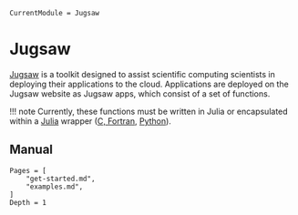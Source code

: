```@meta
CurrentModule = Jugsaw
```

# Jugsaw

[Jugsaw](https://www.jugsaw.co) is a toolkit designed to assist scientific computing scientists in deploying their applications to the cloud. Applications are deployed on the Jugsaw website as Jugsaw apps, which consist of a set of functions.


!!! note
    Currently, these functions must be written in Julia or encapsulated within a [Julia](https://www.julialang.org) wrapper ([C, Fortran](https://docs.julialang.org/en/v1/manual/calling-c-and-fortran-code/), [Python](https://github.com/cjdoris/PythonCall.jl)).

## Manual

```@contents
Pages = [
    "get-started.md",
    "examples.md",
]
Depth = 1
```
